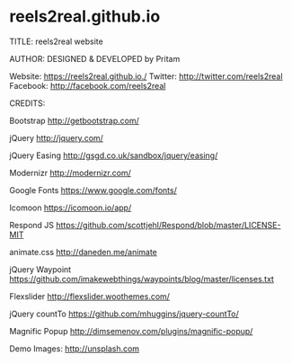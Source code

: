 # reels2real.github.io

TITLE: 
reels2real website

AUTHOR:
DESIGNED & DEVELOPED by Pritam

Website: https://reels2real.github.io./
Twitter: http://twitter.com/reels2real
Facebook: http://facebook.com/reels2real


CREDITS:

Bootstrap
http://getbootstrap.com/

jQuery
http://jquery.com/

jQuery Easing
http://gsgd.co.uk/sandbox/jquery/easing/

Modernizr
http://modernizr.com/

Google Fonts
https://www.google.com/fonts/

Icomoon
https://icomoon.io/app/

Respond JS
https://github.com/scottjehl/Respond/blob/master/LICENSE-MIT

animate.css
http://daneden.me/animate

jQuery Waypoint
https://github.com/imakewebthings/waypoints/blog/master/licenses.txt

Flexslider
http://flexslider.woothemes.com/

jQuery countTo
https://github.com/mhuggins/jquery-countTo/

Magnific Popup
http://dimsemenov.com/plugins/magnific-popup/

Demo Images:
http://unsplash.com

